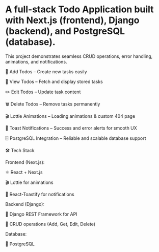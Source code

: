 # A full-stack Todo Application built with Next.js (frontend), Django (backend), and PostgreSQL (database).
This project demonstrates seamless CRUD operations, error handling, animations, and notifications.

📝 Add Todos – Create new tasks easily

📂 View Todos – Fetch and display stored tasks

✏️ Edit Todos – Update task content

🗑️ Delete Todos – Remove tasks permanently

🎬 Lottie Animations – Loading animations & custom 404 page

🔔 Toast Notifications – Success and error alerts for smooth UX

🗄️ PostgreSQL Integration – Reliable and scalable database support

🛠️ Tech Stack

Frontend (Next.js):

⚛️ React + Next.js

🎬 Lottie for animations

🔔 React-Toastify for notifications

Backend (Django):

🐍 Django REST Framework for API

🔄 CRUD operations (Add, Get, Edit, Delete)

Database:

🐘 PostgreSQL
